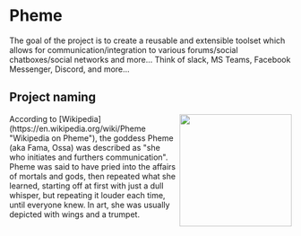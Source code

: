 # Pheme
The goal of the project is to create a reusable and extensible toolset which allows for communication/integration to various forums/social chatboxes/social networks and more... Think of slack, MS Teams, Facebook Messenger, Discord, and more...

## Project naming
<img src="http://4.bp.blogspot.com/-36B2w4BEa3o/Uq_gdrGXIoI/AAAAAAAAAts/nnC4jZT8HUY/s1600/fama_by_juja_anandini-d33ikp0.jpg" width="200" align="right">
According to [Wikipedia](https://en.wikipedia.org/wiki/Pheme "Wikipedia on Pheme"), the goddess Pheme (aka Fama, Ossa) was described as "she who initiates and furthers communication".  Pheme was said to have pried into the affairs of mortals and gods, then repeated what she learned, starting off at first with just a dull whisper, but repeating it louder each time, until everyone knew. In art, she was usually depicted with wings and a trumpet.
